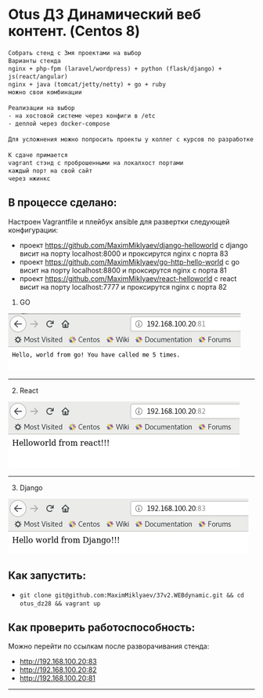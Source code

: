 # Otus ДЗ Динамический веб контент. (Centos 8)  

```
Собрать стенд с 3мя проектами на выбор
Варианты стенда
nginx + php-fpm (laravel/wordpress) + python (flask/django) + js(react/angular)
nginx + java (tomcat/jetty/netty) + go + ruby
можно свои комбинации

Реализации на выбор
- на хостовой системе через конфиги в /etc
- деплой через docker-compose

Для усложнения можно попросить проекты у коллег с курсов по разработке

К сдаче примается
vagrant стэнд с проброшенными на локалхост портами
каждый порт на свой сайт
через нжинкс
```

## В процессе сделано:
Настроен Vagrantfile и плейбук ansible для развертки следующей конфигурации:
- проект https://github.com/MaximMiklyaev/django-helloworld c django висит на порту localhost:8000 и проксирутся nginx с порта 83
- проект https://github.com/MaximMiklyaev/go-http-hello-world с go висит на порту localhost:8800 и проксирутся nginx с порта 81
- проект https://github.com/MaximMiklyaev/react-helloworld с react висит на порту localhost:7777 и проксирутся nginx с порта 82


1. GO

![Image 1](https://raw.githubusercontent.com/MaximMiklyaev/37v2.WEBdynamic/master/screenshots/go.png) 

--------
2. React

![Image 2](https://raw.githubusercontent.com/MaximMiklyaev/37v2.WEBdynamic/master/screenshots/react.png) 

--------
3. Django

![Image 3](https://raw.githubusercontent.com/MaximMiklyaev/37v2.WEBdynamic/master/screenshots/django.png) 

## Как запустить:
 - ```git clone git@github.com:MaximMiklyaev/37v2.WEBdynamic.git && cd otus_dz28 && vagrant up```

## Как проверить работоспособность:
Можно перейти по ссылкам после разворачивания стенда: 
- http://192.168.100.20:83 
- http://192.168.100.20:82 
- http://192.168.100.20:81 

---
